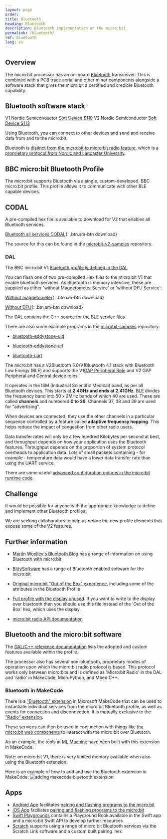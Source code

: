 ```yaml
---
layout: page
order:
title: Bluetooth
heading: Bluetooth
description: Bluetooth implementation on the micro:bit
permalink: /bluetooth/
ref: bluetooth
lang: en
---
```


## Overview

The micro:bit processor has an on-board [Bluetooth](https://www.bluetooth.com/specifications/) transceiver. This is combined with a PCB trace aerial and other minor components alongside a software stack that gives the micro:bit a certified and credible Bluetooth capability.

## Bluetooth software stack

<span class="v1">V1</span> Nordic Semiconductor [Soft Device S110](https://www.nordicsemi.com/Software-and-Tools/Software/S110)
<span class="v2">V2</span> Nordic Semiconductor [Soft Device S113](https://www.nordicsemi.com/Software-and-tools/Software/S113)

Using Bluetooth, you can connect to other devices and send and receive data from and to the micro:bit.

Bluetooth is [distinct from the micro:bit to micro:bit radio feature](https://support.microbit.org/support/solutions/articles/19000083637-using-the-micro-bit-wirelessly-), which is a [proprietary protocol from Nordic and Lancaster University](https://lancaster-university.github.io/microbit-docs/ubit/radio/).

## BBC micro:bit Bluetooth Profile

The micro:bit supports Bluetooth via a single, custom-developed, BBC micro:bit profile. This profile allows it to communicate with other BLE capable devices.

## CODAL

A pre-compiled hex file is available to download for <span class="v2">V2</span> that enables all Bluetooth services. 

[Bluetooth all services CODAL](/docs/bluetooth/assets/BLE_All_Services_CODAL_0-0-24-ABDLIMTU-P.hex){: .btn.sm-btn download}

The source for this can be found in the [microbit-v2-samples](https://github.com/lancaster-university/microbit-v2-samples/tree/master/source/samples) repository.

### DAL

The BBC micro:bit <span class="v1">V1</span> [Bluetooth profile is defined in the DAL](https://lancaster-university.github.io/microbit-docs/ble/profile/)

You can flash one of two pre-compiled Hex files to the micro:bit <span class="v1">V1</span> that enable bluetooth services. As Bluetooth is memory intensive, these are supplied as either 'without Magnetometer Service' or 'without DFU Service':

[Without magnetometer](/docs/bluetooth/assets/BLE_All_Services_DAL_2-1-1-No-Mag.hex){: .btn.sm-btn download}

[Without DFU](/docs/bluetooth/assets/BLE_All_Services_DAL_2-1-1-No-DFU.hex){: .btn.sm-btn download}

The DAL contains the [C++ source for the BLE service files](https://github.com/lancaster-university/microbit-samples/blob/master/source/examples/bluetooth-services/main.cpp)

There are also some example programs in the [microbit-samples](https://github.com/lancaster-university/microbit-samples) repository:

- [bluetooth-eddystone-uid](https://github.com/lancaster-university/microbit-samples/tree/master/source/examples/bluetooth-eddystone-uid)

- [bluetooth-eddystone-url](https://github.com/lancaster-university/microbit-samples/tree/master/source/examples/bluetooth-eddystone-url)

- [bluetooth-uart](https://github.com/lancaster-university/microbit-samples/tree/master/source/examples/bluetooth-uart)

The micro:bit has a <span class="v2">V2</span>Bluetooth 5.0/<span class="v1">V1</span>Bluetooth 4.1 stack with Bluetooth Low Energy (BLE) and supports the <span class="v1">V1</span>[GAP Peripheral Role](https://bluetooth-developer.blogspot.com/2016/07/microbit-and-bluetooth-roles.html) and <span class="v2">V2</span> GAP Peripheral and Central device roles.

It operates in the ISM (Industrial Scientific Medical) band, as per all Bluetooth devices. This starts at **2.4GHz and ends at 2.41GHz**. BLE divides the frequency band into 50 x 2MHz bands of which 40 are used. These are called **channels** and numbered **0 to 39**. Channels 37, 38 and 39 are used for "advertising".

When devices are connected, they use the other channels in a particular sequence controlled by a feature called **adaptive frequency hopping**. This helps reduce the impact of congestion from other radio users.

Data transfer rates will only be a few hundred Kilobytes per second at best, and throughput depends on how your application uses the Bluetooth features. Throughput depends on the proportion of system protocol overheads to application data. Lots of small packets containing - for example - temperature data would have a lower data transfer rate than using the UART service.

There are some useful [advanced configuration options in the micro:bit runtime code](https://lancaster-university.github.io/microbit-docs/advanced/#compile-time-options-with-yotta).

## Challenge

It would be possible for anyone with the appropriate knowledge to define and implement other Bluetooth profiles.

We are seeking collaborators to help us define the new profile elements that expose some of the <span class="v2">V2</span> features.

## Further information

- [Martin Woolley's Bluetooth Blog](https://bluetooth-developer.blogspot.com/) has a range of information on using Bluetooth with micro:bit

- [BittySoftware](https://bittysoftware.blogspot.com) has a range of Bluetooth enabled software for the micro:bit

- [Original micro:bit "Out of the Box" experience](https://support.microbit.org/a/solutions/articles/19000021613), including some of the attributes in the Bluetooth Profile

- [Full profile with the display unused](https://lancaster-university.github.io/microbit-docs/resources/microbit-1_4_17_pwr0.zip). If you want to write to the display over bluetooth then you should use this file instead of the 'Out of the Box' hex, which uses the display.

- [micro:bit radio API documentation](https://lancaster-university.github.io/microbit-docs/ubit/radio/)


## Bluetooth and the micro:bit software

The [DAL/C++ reference documentation](https://lancaster-university.github.io/microbit-docs/ble/profile/#reference-documentation) lists the adopted and custom features available within the profile. 

The processor also has several non-bluetooth, proprietary modes of operation upon which the micro:bit radio protocol is based. This protocol works only between micro:bits and is defined as 'Micro:bit Radio' in the DAL and 'radio' in MakeCode, MicroPython, and Mbed C++.

### Bluetooth in MakeCode

There is a ["Bluetooth" extension](https://makecode.microbit.org/reference/bluetooth) in Microsoft MakeCode that can be used to instantiate individual services from the micro:bit Bluetooth profile, as well as events for connection and disconnection. It is mutually exclusive to the ["Radio" extension](https://makecode.microbit.org/reference/radio).

These services can then be used in conjunction with things like [the micro:bit web components](https://github.com/thegecko/microbit-web-components) to interact with the micro:bit over Bluetooth.

As an example, the tools at [ML Machine](https://ml-machine.org/) have been built with this extension in MakeCode.

Note: on micro:bit V1, there is very limited memory available when also using the Bluetooth extension.

Here is an example of how to add and use the Bluetooth extension in MakeCode:
![adding makecode bluetooth extension](/docs/bluetooth/assets/add_bluetooth_extension.gif)

## Apps

- [Android App](https://play.google.com/store/apps/details?id=com.samsung.microbit) facilitates [pairing and flashing programs to the micro:bit](https://support.microbit.org/en/support/solutions/articles/19000051025-pairing-and-flashing-code-via-bluetooth)
- [iOS App](https://apps.apple.com/gb/app/micro-bit/id1092687276) faciliates [pairing and flashing programs to the micro:bit](https://support.microbit.org/en/support/solutions/articles/19000051025-pairing-and-flashing-code-via-bluetooth)
- [Swift Playgrounds](https://github.com/microbit-foundation/microbit-swift-playgrounds) contains a Playground Book available in the Swift app and a micro:bit Swift API to develop further resources
- [Scratch](https://scratch.mit.edu/microbit) supports using a range of micro:bit Bluetooth services via the Scratch Link software and a custom built pairing .hex
